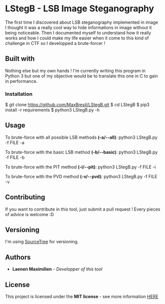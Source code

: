 # LStegB - LSB Image Steganography
The first time I discovered about LSB steganography implemented in image I thought it was a really cool way to hide informations in image without it being noticeable.
Then I documented myself to understand how it really works and how I could make my life easier when it come to this kind of challenge in CTF so I developped a brute-forcer !

## Built with
Nothing else but my own hands !
I'm currently writing this program in Python 3 but one of my objective would be to translate this one in C to gain in performance.

### Installation
$ git clone https://github.com/MaxBresil/LStegB.git
$ cd LStegB
$ pip3 install -r requirements
$ python3 LStegB.py -h

## Usage
To brute-force with all possible LSB methods **(-a/--all)**:
python3 LStegB.py -f FILE -a

To brute-force with the basic LSB method **(-b/--basic)**:
python3 LStegB.py -f FILE -b

To brute-force with the PIT method **(-i/--pit)**:
python3 LStegB.py -f FILE -i

To brute-force with the PVD method **(-v/--pvd)**:
python3 LStegB.py -f FILE -v

## Contributing
If you want to contribute in this tool, just submit a pull request ! Every pieces of advice is welcome :D

## Versioning
I'm using [SourceTree](https://www.sourcetreeapp.com) for versioning.

## Authors
* **Laenen Maximilien** - *Developper of this tool*

## License
This project is licensed under the **MIT license** - see more information [HERE](https://github.com/MaxBresil/LStegB/blob/master/LICENSE)